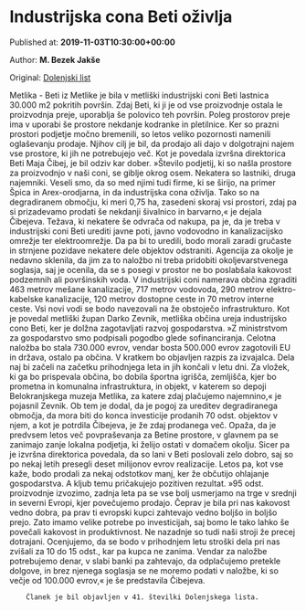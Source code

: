 
# Industrijska cona Beti oživlja

Published at: **2019-11-03T10:30:00+00:00**

Author: **M. Bezek Jakše**

Original: [Dolenjski list](https://www.dolenjskilist.si/2019/11/03/227912/novice/bela_krajina/Industrijska_cona_Beti_ozivlja/)

Metlika - Beti iz Metlike je bila v metliški industrijski coni Beti lastnica 30.000 m2 pokritih površin. Zdaj Beti, ki ji je od vse proizvodnje ostala le proizvodnja preje, uporablja še polovico teh površin. Poleg prostorov preje ima v uporabi še prostore nekdanje kodranke in pletilnice. Ker so prazni prostori podjetje močno bremenili, so letos veliko pozornosti namenili oglaševanju prodaje.
Njihov cilj je bil, da prodajo ali dajo v dolgotrajni najem vse prostore, ki jih ne potrebujejo več. Kot je povedala izvršna direktorica Beti Maja Čibej, je bil odziv kar dober. »Število podjetij, ki so našla prostore za proizvodnjo v naši coni, se giblje okrog osem. Nekatera so lastniki, druga najemniki. Veseli smo, da so med njimi tudi firme, ki se širijo, na primer Špica in Arex-orodjarna, in da industrijska cona oživlja. Tako so na degradiranem območju, ki meri 0,75 ha, zasedeni skoraj vsi prostori, zdaj pa si prizadevamo prodati še nekdanji šivalnico in barvarno,« je dejala Čibejeva.
Težava, ki nekatere še odvrača od nakupa, pa je, da je treba v industrijski coni Beti urediti javne poti, javno vodovodno in kanalizacijsko omrežje ter elektroomrežje. Da pa bi to uredili, bodo morali zaradi gručaste in strnjene pozidave nekatere dele objektov odstraniti. Agencija za okolje je nedavno sklenila, da jim za to naložbo ni treba pridobiti okoljevarstvenega soglasja, saj je ocenila, da se s posegi v prostor ne bo poslabšala kakovost podzemnih ali površinskih voda.
V industrijski coni namerava občina zgraditi 463 metrov mešane kanalizacije, 717 metrov vodovoda, 290 metrov elektro-kabelske kanalizacije, 120 metrov dostopne ceste in 70 metrov interne ceste. Vsi novi vodi se bodo navezovali na že obstoječo infrastrukturo.
Kot je povedal metliški župan Darko Zevnik, metliška občina ureja industrijsko cono Beti, ker je dolžna zagotavljati razvoj gospodarstva. »Z ministrstvom za gospodarstvo smo podpisali pogodbo glede sofinanciranja. Celotna naložba bo stala 730.000 evrov, vendar bosta 500.000 evrov zagotovili EU in država, ostalo pa občina. V kratkem bo objavljen razpis za izvajalca. Dela naj bi začeli na začetku prihodnjega leta in jih končali v letu dni. Za vložek, ki ga bo prispevala občina, bo dobila športna igrišča, zemljišča, kjer bo prometna in komunalna infrastruktura, in objekt, v katerem so depoji Belokranjskega muzeja Metlika, za katere zdaj plačujemo najemnino,« je pojasnil Zevnik.
Ob tem je dodal, da je pogoj za ureditev degradiranega območja, da mora biti do konca investicije prodanih 70 odst. objektov v njem, a kot je potrdila Čibejeva, je že zdaj prodanega več. Opaža, da je predvsem letos več povpraševanja za Betine prostore, v glavnem pa se zanimajo zanje lokalna podjetja, ki želijo ostati v domačem okolju.
Sicer pa je izvršna direktorica povedala, da so lani v Beti poslovali zelo dobro, saj so po nekaj letih presegli deset milijonov evrov realizacije. Letos pa, kot vse kaže, bodo prodali za nekaj odstotkov manj, ker že občutijo ohlajanje gospodarstva. A kljub temu pričakujejo pozitiven rezultat. »95 odst. proizvodnje izvozimo, zadnja leta pa se vse bolj usmerjamo na trge v srednji in severni Evropi, kjer povečujemo prodajo. Čeprav je bila pri nas kakovost vedno dobra, pa prav ti evropski kupci zahtevajo vedno boljšo in boljšo prejo. Zato imamo velike potrebe po investicijah, saj bomo le tako lahko še povečali kakovost in produktivnost. Ne nazadnje so tudi naši stroji že precej dotrajani. Ocenjujemo, da se bodo v prihodnjem letu stroški dela pri nas zvišali za 10 do 15 odst., kar pa kupca ne zanima. Vendar za naložbe potrebujemo denar, v slabi banki pa zahtevajo, da odplačujemo pretekle dolgove, in brez njenega soglasja se ne moremo podati v naložbe, ki so večje od 100.000 evrov,« je še predstavila Čibejeva.

        Članek je bil objavljen v 41. številki Dolenjskega lista.
      
